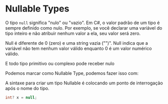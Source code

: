 # Nullable Types

O tipo `null` significa "nulo" ou "vazio". Em C#, o valor padrão de um tipo é sempre definido como nulo. Por exemplo, se você declarar uma variável do tipo inteiro e não atribuir nenhum valor a ela, seu valor será zero.

<note>

Null é diferente de 0 (zero) e uma string vazia ("")". Null indica que a variável não tem nenhum valor válido enquanto 0 é um valor numérico válido.

E todo tipo primitivo ou complexo pode  receber nulo
</note>

Podemos marcar como Nullable Type, podemos fazer isso com: 

<note>
A sintaxe para criar um tipo Nullable é colocando um ponto de interrogação após o nome do tipo.
</note>

```c#
int? x = null;
```

